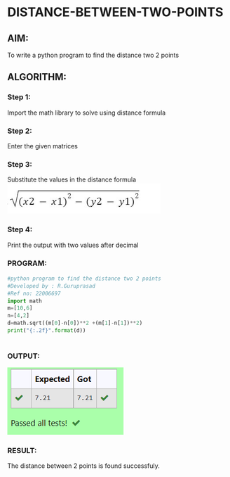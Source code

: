# DISTANCE-BETWEEN-TWO-POINTS

## AIM:
To write a python program to find the distance two 2 points
## ALGORITHM:
### Step 1: 
Import the math library to solve using distance formula
### Step 2: 
Enter the given matrices
### Step 3: 
Substitute the values in the distance formula  
![formula](/formula2.png)
### Step 4: 
Print the output with two values after decimal 
### PROGRAM:
``` python
#python program to find the distance two 2 points
#Developed by : R.Guruprasad
#Ref no: 22006697
import math
m=[10,6]
n=[4,2]
d=math.sqrt((m[0]-n[0])**2 +(m[1]-n[1])**2)
print("{:.2f}".format(d))
  

```


### OUTPUT:
![label](./Dist2pts.png)

### RESULT:
The distance between 2 points is found successfuly.
